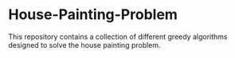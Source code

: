 # House-Painting-Problem
This repository contains a collection of different greedy algorithms designed to solve the house painting problem.
